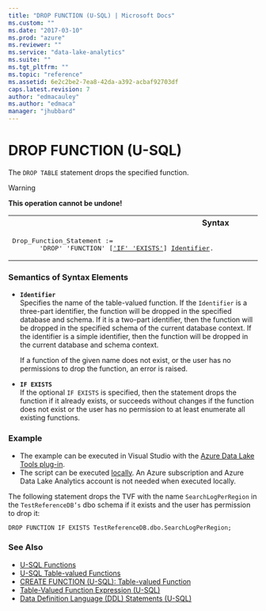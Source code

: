 ```yaml
---
title: "DROP FUNCTION (U-SQL) | Microsoft Docs"
ms.custom: ""
ms.date: "2017-03-10"
ms.prod: "azure"
ms.reviewer: ""
ms.service: "data-lake-analytics"
ms.suite: ""
ms.tgt_pltfrm: ""
ms.topic: "reference"
ms.assetid: 6e2c2be2-7ea8-42da-a392-acbaf92703df
caps.latest.revision: 7
author: "edmacauley"
ms.author: "edmaca"
manager: "jhubbard"
---
```

# DROP FUNCTION (U-SQL)
The `DROP TABLE` statement drops the specified function.  
  
> [!WARNING]
> **This operation cannot be undone!**

<table><th>Syntax</th><tr><td><pre>
Drop_Function_Statement :=                                                                               
       'DROP' 'FUNCTION' [<a href="#IE">'IF' 'EXISTS'</a>] <a href="#Ident">Identifier</a>.  
</pre></td></tr></table>
 
### Semantics of Syntax Elements    
-   <a name="Ident"></a>**`Identifier`**  
    Specifies the name of the table-valued function. If the `Identifier` is a three-part identifier, the function will be dropped in the specified database and schema. If it is a two-part identifier, then the function will be dropped in the specified schema of the current database context. If the identifier is a simple identifier, then the function will be dropped in the current database and schema context.  
  
    If a function of the given name does not exist, or the user has no permissions to drop the function, an error is raised.  
  
-   <a name="IE"></a>**`IF EXISTS`**    
    If the optional `IF EXISTS` is specified, then the statement drops the function if it already exists, or succeeds without changes if the function does not exist or the user has no permission to at least enumerate all existing functions.  
  
### Example    
- The example can be executed in Visual Studio with the [Azure Data Lake Tools plug-in](https://www.microsoft.com/download/details.aspx?id=49504).  
- The script can be executed [locally](https://docs.microsoft.com/azure/data-lake-analytics/data-lake-analytics-data-lake-tools-get-started#run-u-sql-locally).  An Azure subscription and Azure Data Lake Analytics account is not needed when executed locally.

The following statement drops the TVF with the name `SearchLogPerRegion` in the `TestReferenceDB’s` dbo schema if it exists and the user has permission to drop it:  
  
```
DROP FUNCTION IF EXISTS TestReferenceDB.dbo.SearchLogPerRegion;
```
  
### See Also    
* [U-SQL Functions](u-sql-functions.md)  
* [U-SQL Table-valued Functions](u-sql-table-valued-functions.md)  
* [CREATE FUNCTION (U-SQL): Table-valued Function](create-function-u-sql-table-valued-function.md)  
* [Table-Valued Function Expression (U-SQL)](table-valued-function-expression-u-sql.md) 
* [Data Definition Language (DDL) Statements (U-SQL)](data-definition-language-ddl-statements-u-sql.md)   

